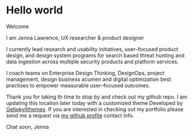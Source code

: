 # Hello world
Welcome

I am Jenna Lawrence, UX researcher & product designer

I currently lead research and usability initiatives, user–focused product design, and design system programs for search based threat hunting and data ingestion across multiple security products and platform services. 

I coach teams on Enterprise Design Thinking, DesignOps, project management, design business acumen and digital optimization best practises to empower measurable user–focused outcomes.

Thank you for taking th time to stop by and check out my github repo. I am updating this location later today with a customized theme Developed by [Getjekyllthemes](https://getjekyllthemes.com). If you are interested in checking out my portfolio please send me a request via [my github profile](https://github.com/artistjenna) contact info.

Chat soon,
Jenna
